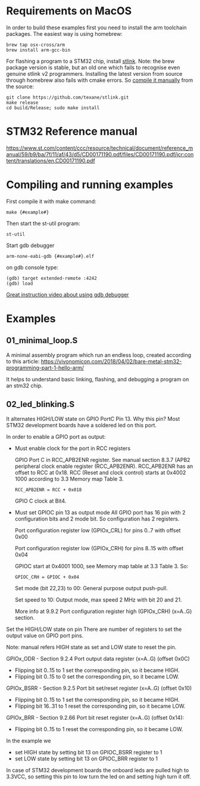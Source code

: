 # Requirements on MacOS

In order to build these examples first you need to install the arm toolchain packages. The easiest way is using homebrew:

```
brew tap osx-cross/arm
brew install arm-gcc-bin
```

For flashing a program to a STM32 chip, install [stlink](https://github.com/texane/stlink).
Note: the brew package version is stable, but an old one which fails to recognise even genuine stlink v2 programmers. Installing the latest version from source through homebrew also fails with cmake errors. So [compile it manually](https://github.com/texane/stlink/blob/master/doc/compiling.md) from the source:

```
git clone https://github.com/texane/stlink.git
make release
cd build/Release; sudo make install
```

# STM32 Reference manual

https://www.st.com/content/ccc/resource/technical/document/reference_manual/59/b9/ba/7f/11/af/43/d5/CD00171190.pdf/files/CD00171190.pdf/jcr:content/translations/en.CD00171190.pdf

# Compiling and running examples

First compile it with make command:

```
make {#example#}
```

Then start the st-util program:

```
st-util
```

Start gdb debugger

```
arm-none-eabi-gdb {#example#}.elf
```

on gdb console type:

```
(gdb) target extended-remote :4242
(gdb) load
```

[Great instruction video about using gdb debugger](https://www.youtube.com/watch?v=2kLK_sdvC3Q)

# Examples

## 01_minimal_loop.S

A minimal assembly program which run an endless loop, created according to this article:
https://vivonomicon.com/2018/04/02/bare-metal-stm32-programming-part-1-hello-arm/

It helps to understand basic linking, flashing, and debugging a program on an stm32 chip.

## 02_led_blinking.S

It alternates HIGH/LOW state on GPIO PortC Pin 13. Why this pin? Most STM32 development boards have a soldered led on this port.

In order to enable a GPIO port as output:

- Must enable clock for the port in RCC registers

  GPIO Port C in RCC_APB2ENR register.
  See manual section 8.3.7 (APB2 peripheral clock enable register (RCC_APB2ENR). RCC_APB2ENR has an offset to RCC at 0x18. RCC (Reset and clock control) starts at 0x4002 1000 according to 3.3 Memory map Table 3.

  `RCC_APB2ENR = RCC + 0x018`

  GPIO C clock at Bit4.

- Must set GPIOC pin 13 as output mode
  All GPIO port has 16 pin with 2 configuration bits and 2 mode bit. So configuration has 2 registers.

  Port configuration register low (GPIOx_CRL) for pins 0..7 with offset 0x00

  Port configuration register low (GPIOx_CRH) for pins 8..15 with offset 0x04

  GPIOC start at 0x4001 1000, see Memory map table at 3.3 Table 3. So:

  `GPIOC_CRH = GPIOC + 0x04`

  Set mode (bit 22,23) to 00: General purpose output push-pull.

  Set speed to 10: Output mode, max speed 2 MHz with bit 20 and 21.

  More info at 9.9.2 Port configuration register high (GPIOx_CRH) (x=A..G) section.

Set the HIGH/LOW state on pin
There are number of registers to set the output value on GPIO port pins.

Note: manual refers HIGH state as set and LOW state to reset the pin.

GPIOx_ODR - Section 9.2.4 Port output data register (x=A..G) (offset 0x0C)
  - Flipping bit 0..15 to 1 set the corresponding pin, so it became HIGH.
  - Flipping bit 0..15 to 0 set the corresponding pin, so it became LOW.

GPIOx_BSRR - Section 9.2.5 Port bit set/reset register (x=A..G) (offset 0x10)
  - Flipping bit 0..15 to 1 set the corresponding pin, so it became HIGH.
  - Flipping bit 16..31 to 1 reset the corresponding pin, so it became LOW.

GPIOx_BRR - Section 9.2.66 Port bit reset register (x=A..G) (offset 0x14):
  - Flipping bit 0..15 to 1 reset the corresponding pin, so it became LOW.

In the example we
 - set HIGH state by setting bit 13 on GPIOC_BSRR register to 1
 - set LOW state by setting bit 13 on GPIOC_BRR register to 1

In case of STM32 development boards the onboard leds are pulled high to 3.3VCC, so setting this pin to low turn the led on and setting high turn it off.
